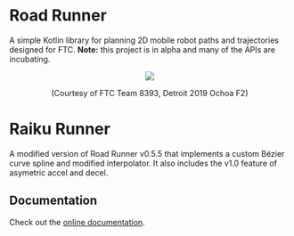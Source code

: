 # Road Runner

A simple Kotlin library for planning 2D mobile robot paths and trajectories designed for FTC. **Note:** this project is in alpha and many of the APIs are incubating.

<p align="center">
    <img src="doc/image/8393.gif" />
</p>
<p align="center">(Courtesy of FTC Team 8393, Detroit 2019 Ochoa F2)</p>

# Raiku Runner

A modified version of Road Runner v0.5.5 that implements a custom Bézier curve spline and modified interpolator. It also includes the v1.0 feature of asymetric accel and decel.

## Documentation

Check out the [online documentation](https://acme-robotics.gitbook.io/road-runner/).
